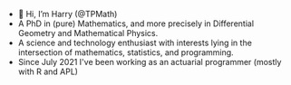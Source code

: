 - 👋 Hi, I’m Harry (@TPMath) 
- A PhD in (pure) Mathematics, and more precisely in Differential Geometry and Mathematical Physics. 
- A science and technology enthusiast with interests lying in the intersection of mathematics, statistics, and programming.
- Since July 2021 I've been working as an actuarial programmer (mostly with R and APL)

<!---
TPMath/TPMath is a ✨ special ✨ repository because its `README.md` (this file) appears on your GitHub profile.
You can click the Preview link to take a look at your changes.
--->
